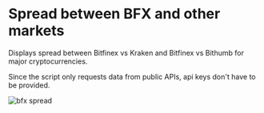 # Spread between BFX and other markets

Displays spread between Bitfinex vs Kraken and Bitfinex vs Bithumb for major cryptocurrencies.

Since the script only requests data from public APIs, api keys don't have to be provided.

![bfx spread](https://i.imgur.com/tSHkKlD.png)

